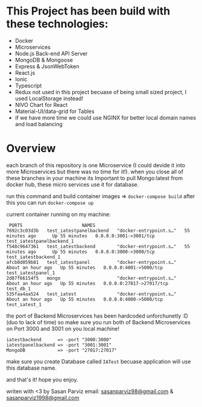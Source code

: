 # This Project has been build with these technologies:

* Docker
* Microservices
* Node.js Back-end API Server
* MongoDB & Mongoose
* Express & JsonWebToken
* React.js
* Ionic
* Typescript
* Redux not used in this project becuase of being small sized project, I used LocalStorage instead!
* NIVO Chart for React
* Material-UI/data-grid for Tables
* if we have more time we could use NGINX for better local domain names and load balancing


# Overview
each branch of this repository is one Microservice (I could devide it into more Microservices but there was no time for it!).
when you close all of these branches in your machine its Important to pull Mongo:latest from docker hub, these micro services use it for database.

run this command and build container images => ```docker-compose build```
after this you can run ```docker-compose up```

current container running on my machine:
```
 PORTS                      NAMES
7692c3c03d3b   test_iatestpanelbackend   "docker-entrypoint.s…"   55 minutes ago      Up 55 minutes   0.0.0.0:3001->3001/tcp     test_iatestpanelbackend_1
f548c9647361   test_iatestbackend        "docker-entrypoint.s…"   55 minutes ago      Up 55 minutes   0.0.0.0:3000->3000/tcp     test_iatestbackend_1
afcb0d059b81   test_iatestpanel          "docker-entrypoint.s…"   About an hour ago   Up 55 minutes   0.0.0.0:4001->5000/tcp     test_iatestpanel_1
2d87f66154f5   mongo                     "docker-entrypoint.s…"   About an hour ago   Up 55 minutes   0.0.0.0:27017->27017/tcp   test_db_1
535faa4aa524   test_iatest               "docker-entrypoint.s…"   About an hour ago   Up 55 minutes   0.0.0.0:4000->5000/tcp     test_iatest_1
```

the port of Backend Microservices has been hardcoded unforchunetly :D (duo to lack of time) so make sure you run both of Backend Microservices on Port 3000 and 3001 on you local machine!
```
iatestbackend      => -port "3000:3000"
iatestpanelbackend => -port "3001:3001"
MongoDB            => -port "27017:27017"
```
make sure you create Database called ```IATest``` becuase application will use this database name.

and that's it! hope you enjoy.

writen with <3 by Sasan Parviz 
email: sasanparviz98@gmail.com & sasanparviz1998@gmail.com
